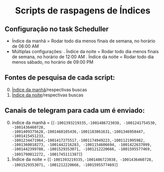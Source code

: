 <h1 align="center">Scripts de raspagens de Índices</h1>

## Configuração no task Scheduller

- Índice da manhã = Rodar todo dia menos finais de semana, no horário de 06:00 AM
- Múltiplas configurações:
    . Índice da noite = Rodar todo dia menos finais de semana, no horário de 12:00 AM
    . Índice da noite = Rodar todo dia menos sábado, no horário de 09:00 PM

## Fontes de pesquisa de cada script:
0. [Índice da manhã](https://br.investing.com/indices/)/respectivas buscas
1. [Índice da noite](https://br.investing.com/indices/)/respectivas buscas

## Canais de telegram para cada um é enviado:
0. índice da manhã = (`[-1001393219335,-1001486723038, -1001241754530, -1001436460728, -1001409375628,-1001468105436,-1001183861631,-1001346958447, -1001415451233, -1001234471964,-1001417275517,-1001174949223,-1001121995982, -1001360018273, -1001442216283, -1001154606694, -1001422637099, -1001442399788, -1001529353071, -1001212220666, -1001595577469, -1001790012272, -1001745111387]`)
1. Índice da noite = (`[-1001393219335,-1001486723038, -1001436460728, -1001529353071, -1001212220666, -1001595577469]`)

